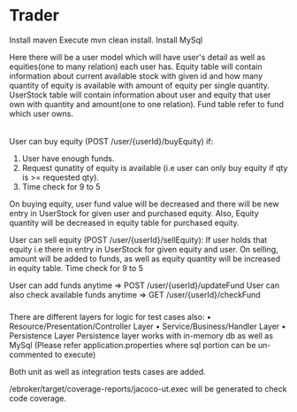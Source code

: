 # Trader
Install maven
Execute mvn clean install.
Install MySql

Here there will be a user model which will have user's detail as well as equities(one to many relation) each user has.
Equity table will contain information about current available stock with given id and how many quantity of equity is available with amount of equity per single quantity.
UserStock table will contain information about user and equity that user own with quantity and amount(one to one relation).
Fund table refer to fund which user owns.
######
User can buy equity (POST /user/{userId}/buyEquity) if:
1. User have enough funds.
2. Request qunatity of equity is available (i.e user can only buy equity if qty is >= requested qty).
3. Time check for 9 to 5

On buying equity, user fund value will be decreased and there will be new entry in UserStock for given user and purchased equity. 
Also, Equity quantity will be decreased in equity table for purchased equity.

User can sell equity (POST /user/{userId}/sellEquity):
If user holds that equity i.e there in entry in UserStock for given equity and user.
On selling, amount will be added to funds, as well as equity quantity will be increased in equity table.
Time check for 9 to 5

User can add funds anytime => POST /user/{userId}/updateFund
User can also check available funds anytime => GET /user/{userId}/checkFund

#####
There are different layers for logic for test cases also:
• Resource/Presentation/Controller Layer
• Service/Business/Handler Layer
• Persistence Layer 
Persistence layer works with in-memory db as well as MySql (Please refer application.properties where sql portion can be un-commented to execute)

Both unit as well as integration tests cases are added.

/ebroker/target/coverage-reports/jacoco-ut.exec will be generated to check code coverage.

